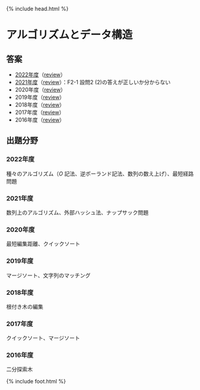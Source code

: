{% include head.html %}

# アルゴリズムとデータ構造

## 答案
- [2022年度](https://acrobat.adobe.com/link/track?uri=urn:aaid:scds:US:601e9516-d2fb-433c-b7ae-d70bd150647b)（[review](review2022.md)）
- [2021年度](https://acrobat.adobe.com/link/track?uri=urn:aaid:scds:US:df7f679f-7360-49dd-af96-2f0f9b5b329f)（[review](review2021.md)）：F2-1 設問2 (2)の答えが正しいか分からない
- 2020年度（[review](review2020.md)）
- 2019年度（[review](review2019.md)）
- 2018年度（[review](review2018.md)）
- 2017年度（[review](review2017.md)）
- 2016年度（[review](review2016.md)）

## 出題分野
### 2022年度
種々のアルゴリズム（$O$ 記法、逆ポーランド記法、数列の数え上げ）、最短経路問題

### 2021年度
数列上のアルゴリズム、外部ハッシュ法、ナップサック問題

### 2020年度
最短編集距離、クイックソート

### 2019年度
マージソート、文字列のマッチング

### 2018年度
根付き木の編集

### 2017年度
クイックソート、マージソート

### 2016年度
二分探索木

{% include foot.html %}